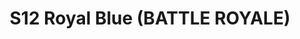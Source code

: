 ---
title: S12 Royal Blue (BATTLE ROYALE)
permalink: "/teams/s12-royal-blue"
members:
- Matt Nix - Captain
- Jim Connolly - Quarterback
- Mike Almy
- Marcus Boyce
- Lindsay Cejka
- Chris Chernicki
- Nick Christiansen
- Matthew Fransein
- OJ
- Charlie Salem
- Sean Wilkerson
- Scott Williams
- Jeremy Steslicki
teamid: 4182
name: S12 Royal Blue
color: BATTLE ROYALE
division: ''
---